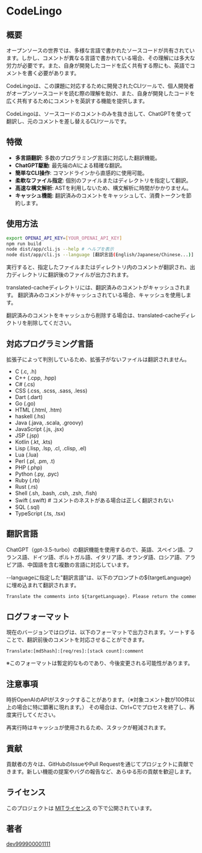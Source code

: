 # CodeLingo

## 概要

オープンソースの世界では、多様な言語で書かれたソースコードが共有されています。しかし、コメントが異なる言語で書かれている場合、その理解には多大な労力が必要です。また、自身が開発したコードを広く共有する際にも、英語でコメントを書く必要があります。

CodeLingoは、この課題に対応するために開発されたCLIツールで、個人開発者がオープンソースコードを読む際の理解を助け、また、自身が開発したコードを広く共有するためにコメントを英訳する機能を提供します。

CodeLingoは、ソースコードのコメントのみを抜き出して、ChatGPTを使って翻訳し、元のコメントを差し替えるCLIツールです。

## 特徴

- **多言語翻訳**: 多数のプログラミング言語に対応した翻訳機能。
- **ChatGPT駆動**: 最先端のAIによる精確な翻訳。
- **簡単なCLI操作**: コマンドラインから直感的に使用可能。
- **柔軟なファイル指定**: 個別のファイルまたはディレクトリを指定して翻訳。
- **高速な構文解析**: ASTを利用しないため、構文解析に時間がかかりません。
- **キャッシュ機能**: 翻訳済みのコメントをキャッシュして、消費トークンを節約します。

## 使用方法

```bash
export OPENAI_API_KEY=[YOUR_OPENAI_API_KEY]
npm run build
node dist/app/cli.js --help # ヘルプを表示
node dist/app/cli.js --language [翻訳言語(English/Japanese/Chinese...)] --file-or-directory [ファイル/ディレクトリ] --output-dir [出力ディレクトリ]
```

実行すると、指定したファイルまたはディレクトリ内のコメントが翻訳され、出力ディレクトリに翻訳後のファイルが出力されます。

translated-cacheディレクトリには、翻訳済みのコメントがキャッシュされます。
翻訳済みのコメントがキャッシュされている場合、キャッシュを使用します。

翻訳済みのコメントをキャッシュから削除する場合は、translated-cacheディレクトリを削除してください。

## 対応プログラミング言語

拡張子によって判別しているため、拡張子がないファイルは翻訳されません。

- C (.c, .h)
- C++ (.cpp, .hpp)
- C# (.cs)
- CSS (.css, .scss, .sass, .less)
- Dart (.dart)
- Go (.go)
- HTML (.html, .htm)
- haskell (.hs)
- Java (.java, .scala, .groovy)
- JavaScript (.js, .jsx)
- JSP (.jsp)
- Kotlin (.kt, .kts)
- Lisp (.lisp, .lsp, .cl, .clisp, .el)
- Lua (.lua)
- Perl (.pl, .pm, .t)
- PHP (.php)
- Python (.py, .pyc)
- Ruby (.rb)
- Rust (.rs)
- Shell (.sh, .bash, .csh, .zsh, .fish)
- Swift (.swift) # コメントのネストがある場合は正しく翻訳されない
- SQL (.sql)
- TypeScript (.ts, .tsx)

## 翻訳言語

ChatGPT（gpt-3.5-turbo）の翻訳機能を使用するので、英語、スペイン語、フランス語、ドイツ語、ポルトガル語、イタリア語、オランダ語、ロシア語、アラビア語、中国語を含む複数の言語に対応しています。

--languageに指定した"翻訳言語"は、以下のプロンプトの${targetLanguage}に埋め込まれて翻訳されます。

```markdown
Translate the comments into ${targetLanguage}. Please return the comments that are originally in ${targetLanguage} as is. Be careful not to change the presence of newline characters.
```

## ログフォーマット

現在のバージョンではログは、以下のフォーマットで出力されます。ソートすることで、翻訳前後のコメントを対応させることができます。

```log
Translate:[md5hash]:[req/res]:[stack count]:comment
```

※このフォーマットは暫定的なものであり、今後変更される可能性があります。

## 注意事項

時折OpenAIのAPIがスタックすることがあります。（※対象コメント数が100件以上の場合に特に顕著に現れます。）
その場合は、Ctrl+Cでプロセスを終了し、再度実行してください。

再実行時はキャッシュが使用されるため、スタックが軽減されます。

## 貢献

貢献者の方々は、GitHubのIssueやPull Requestを通じてプロジェクトに貢献できます。新しい機能の提案やバグの報告など、あらゆる形の貢献を歓迎します。

## ライセンス

このプロジェクトは [MITライセンス](LICENSE) の下で公開されています。

## 著者

[dev999900001111](https://github.com/dev999900001111)
